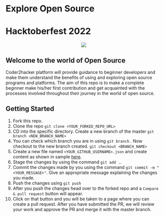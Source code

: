 # Explore Open Source
# Hacktoberfest 2022
<p align="center">
  <img src="https://avatars1.githubusercontent.com/u/76250600?s=200&v=4" />
</p>

## Welcome to the world of Open Source

Coder2hacker platform will provide guidance to beginner developers and make them understand the benefits of using and exploring open source programs and platforms. The aim of this repo is to make a complete beginner make his/her first contribution and get acquainted with the processes involved throughout their journey in the world of open source.

## Getting Started

1. Fork this repo.
1. Clone the repo
```git clone <YOUR_FORKED_REPO_URL>```
1. CD into the specific directory. Create a new branch of the master ```git branch <NEW_BRANCH_NAME>```
1. You can check which branch you are in using ```git branch``` . Now checkout to the new branch created.
```git checkout <BRANCH_NAME>```
1. Create a new file named ```<YOUR_GITHUB_USERNAME>.json``` and create content as shown in sample [here](https://github.com/coder2hacker/Explore-open-source/blob/main/contributor.json).
1. Stage the changes by using the command ```git add .```.
1. Commit the changes made by you using the command ```git commit -m "<YOUR_MESSAGE>"```. Give an appropriate message explaining the changes you made.
1. Push the changes using ```git push```
1. After you push the changes head over to the forked repo and a ```Compare & pull request``` button will appear. 
1. Click on that button and you will be taken to a page where you can create a pull request. After you have submitted the PR, we will review your work and approve the PR and merge it with the master branch.
